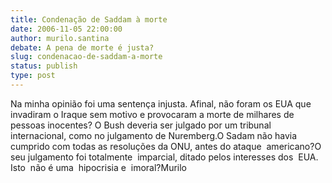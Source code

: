 ```yaml
---
title: Condenação de Saddam à morte
date: 2006-11-05 22:00:00
author: murilo.santina
debate: A pena de morte é justa?
slug: condenacao-de-saddam-a-morte
status: publish 
type: post
---
```


Na minha opinião foi uma sentença injusta. Afinal, não foram os EUA que invadiram o Iraque sem motivo e provocaram a morte de milhares de pessoas inocentes? O Bush deveria ser julgado por um tribunal internacional, como no julgamento de Nuremberg.O Sadam não havia cumprido com todas as resoluções da ONU, antes do ataque  americano?O seu julgamento foi totalmente  imparcial, ditado pelos interesses dos  EUA.  Isto  não é uma  hipocrisia e  imoral?Murilo
